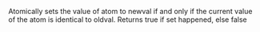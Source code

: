 Atomically sets the value of atom to newval if and only if the
  current value of the atom is identical to oldval. Returns true if
  set happened, else false